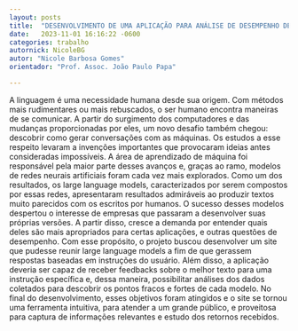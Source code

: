 ```yaml
---
layout: posts
title:  "DESENVOLVIMENTO DE UMA APLICAÇÃO PARA ANÁLISE DE DESEMPENHO DE GRANDES MODELOS DE LINGUAGEM"
date:   2023-11-01 16:16:22 -0600
categories: trabalho
autornick: NicoleBG
autor: "Nicole Barbosa Gomes"
orientador: "Prof. Assoc. João Paulo Papa"

---
```


A linguagem é uma necessidade humana desde sua origem. Com métodos mais rudimentares ou mais rebuscados, o ser humano encontra maneiras de se comunicar. A partir do surgimento dos computadores e das mudanças proporcionadas por eles, um novo desafio também chegou: descobrir como gerar conversações com as máquinas. Os estudos a esse respeito levaram a invenções importantes que provocaram ideias antes consideradas impossíveis. A área de aprendizado de máquina foi responsável pela maior parte desses avanços e, graças ao ramo, modelos de redes neurais artificiais foram cada vez mais explorados. Como um dos resultados, os large language models, caracterizados por serem compostos por essas redes, apresentaram resultados admiráveis ao produzir textos muito parecidos com os escritos por humanos. O sucesso desses modelos despertou o interesse de empresas que passaram a desenvolver suas próprias versões. A partir disso, cresce a demanda por entender quais deles são mais apropriados para certas aplicações, e outras questões de desempenho. Com esse propósito, o projeto buscou desenvolver um site que pudesse reunir large language models a fim de que gerassem respostas baseadas em instruções do usuário. Além disso, a aplicação deveria ser capaz de receber feedbacks sobre o melhor texto para uma instrução específica e, dessa maneira, possibilitar análises dos dados coletados para descobrir os pontos fracos e fortes de cada modelo. No final do desenvolvimento, esses objetivos foram atingidos e o site se tornou uma ferramenta intuitiva, para atender a um grande público, e proveitosa para captura de informações relevantes e estudo dos retornos recebidos. 
